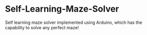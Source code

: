 # Self-Learning-Maze-Solver
Self learning maze solver implemented using Arduino, which has the capability to solve any perfect maze!
